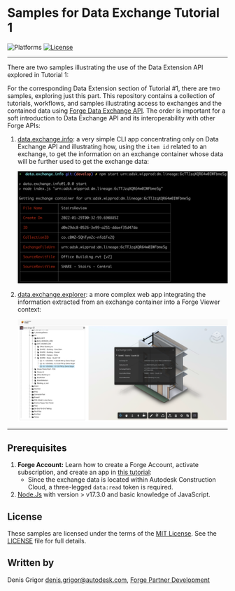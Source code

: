 # Samples for Data Exchange Tutorial 1

![Platforms](https://img.shields.io/badge/platform-windows%20%7C%20osx%20%7C%20linux-lightgray.svg)
[![License](http://img.shields.io/:license-mit-blue.svg)](http://opensource.org/licenses/MIT)

---

There are two samples illustrating the use of the Data Extension API explored in Tutorial 1:

For the corresponding Data Extension section of Tutorial #1, there are two samples, exploring just this part. 
This repository contains a collection of tutorials, workflows, and samples illustrating access to exchanges and the contained data using [Forge Data Exchange API](https://stg.forge.autodesk.com/en/docs/fdxs/v1/developers_guide/fd_overview/?sha=forge_fdxs_master_preview). 
The order is important for a soft introduction to Data Exchange API and its interoperability with other Forge APIs:

1. [data.exchange.info](./data.exchange.info): a very simple CLI app concentrating only on Data Exchange API and illustrating how, using the `item id` related to an exchange, to get the information on an exchange container whose data will be further used to get the exchange data:
    
    ![](./data.exchange.info/img/screenshot.png)
    
2. [data.exchange.explorer](./data.exchange.explorer): a more complex web app integrating the information extracted from an exchange container into a Forge Viewer context:

    ![](./data.exchange.explorer/img/screenshot.png)

---

## Prerequisites

1. **Forge Account:** Learn how to create a Forge Account, activate subscription, and create an app in [this tutorial](http://learnforge.autodesk.io/#/account/):
    - Since the exchange data is located within Autodesk Construction Cloud, a three-legged `data:read` token is required.
2. [Node.Js](https://nodejs.org) with version > v17.3.0 and basic knowledge of JavaScript.


## License

These samples are licensed under the terms of the [MIT License](http://opensource.org/licenses/MIT). See the [LICENSE](LICENSE) file for full details.

## Written by

Denis Grigor [denis.grigor@autodesk.com](denis.grigor@autodesk.com), [Forge Partner Development](http://forge.autodesk.com)
